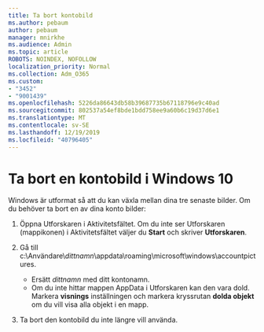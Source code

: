 ```yaml
---
title: Ta bort kontobild
ms.author: pebaum
author: pebaum
manager: mnirkhe
ms.audience: Admin
ms.topic: article
ROBOTS: NOINDEX, NOFOLLOW
localization_priority: Normal
ms.collection: Adm_O365
ms.custom:
- "3452"
- "9001439"
ms.openlocfilehash: 5226da86643db58b39687735b67118796e9c40ad
ms.sourcegitcommit: 802537a54ef8bde1bdd758ee9a60b6c19d37d6e1
ms.translationtype: MT
ms.contentlocale: sv-SE
ms.lasthandoff: 12/19/2019
ms.locfileid: "40796405"
---
```

# <a name="delete-an-account-picture-in-windows-10"></a>Ta bort en kontobild i Windows 10

Windows är utformat så att du kan växla mellan dina tre senaste bilder. Om du behöver ta bort en av dina konto bilder:

1. Öppna Utforskaren i Aktivitetsfältet. Om du inte ser Utforskaren (mappikonen) i Aktivitetsfältet väljer du **Start** och skriver **Utforskaren**.

2. Gå till c:\Användare\\*dittnamn*\appdata\roaming\microsoft\windows\accountpictures. 
    - Ersätt *dittnamn* med ditt kontonamn.
    - Om du inte hittar mappen AppData i Utforskaren kan den vara dold. Markera **visnings** inställningen och markera kryssrutan **dolda objekt** om du vill visa alla objekt i en mapp.

3. Ta bort den kontobild du inte längre vill använda.
 
 